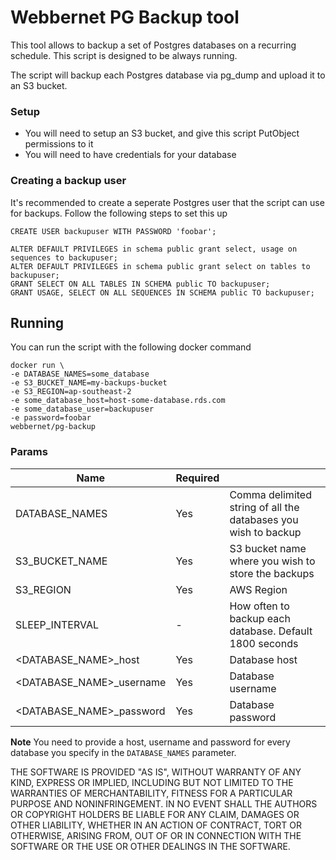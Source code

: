 # Webbernet PG Backup tool

This tool allows to backup a set of Postgres databases on a recurring schedule. This script is designed to be always running.

The script will backup each Postgres database via pg_dump and upload it to an S3 bucket.

### Setup

* You will need to setup an S3 bucket, and give this script PutObject permissions to it
* You will need to have credentials for your database

### Creating a backup user

It's recommended to create a seperate Postgres user that the script can use for backups. Follow the following steps to set this up

```
CREATE USER backupuser WITH PASSWORD 'foobar'; 

ALTER DEFAULT PRIVILEGES in schema public grant select, usage on sequences to backupuser;
ALTER DEFAULT PRIVILEGES in schema public grant select on tables to backupuser;
GRANT SELECT ON ALL TABLES IN SCHEMA public TO backupuser;
GRANT USAGE, SELECT ON ALL SEQUENCES IN SCHEMA public TO backupuser;
```

## Running

You can run the script with the following docker command

```
docker run \
-e DATABASE_NAMES=some_database
-e S3_BUCKET_NAME=my-backups-bucket
-e S3_REGION=ap-southeast-2
-e some_database_host=host-some-database.rds.com
-e some_database_user=backupuser
-e password=foobar
webbernet/pg-backup 
```

### Params

| Name | Required | |
| ------------- |-------------| -----|
| DATABASE_NAMES  | Yes | Comma delimited string of all the databases you wish to backup |
| S3_BUCKET_NAME | Yes | S3 bucket name where you wish to store the backups |
| S3_REGION  | Yes | AWS Region |
| SLEEP_INTERVAL | - | How often to backup each database. Default 1800 seconds |
| <DATABASE_NAME>_host | Yes | Database host |
| <DATABASE_NAME>_username | Yes | Database username |
| <DATABASE_NAME>_password | Yes | Database password |

**Note** You need to provide a host, username and password for every database you specify in the `DATABASE_NAMES` parameter.


THE SOFTWARE IS PROVIDED "AS IS", WITHOUT WARRANTY OF ANY KIND, EXPRESS OR IMPLIED, INCLUDING BUT NOT LIMITED TO THE WARRANTIES OF MERCHANTABILITY, FITNESS FOR A PARTICULAR PURPOSE AND NONINFRINGEMENT. IN NO EVENT SHALL THE AUTHORS OR COPYRIGHT HOLDERS BE LIABLE FOR ANY CLAIM, DAMAGES OR OTHER LIABILITY, WHETHER IN AN ACTION OF CONTRACT, TORT OR OTHERWISE, ARISING FROM, OUT OF OR IN CONNECTION WITH THE SOFTWARE OR THE USE OR OTHER DEALINGS IN THE SOFTWARE.


